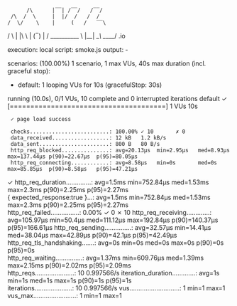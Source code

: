 
          /\      |‾‾| /‾‾/   /‾‾/   
     /\  /  \     |  |/  /   /  /    
    /  \/    \    |     (   /   ‾‾\  
/          \   |  |\  \ |  (‾)  |
/ __________ \  |__| \__\ \_____/ .io

execution: local
script: smoke.js
output: -

scenarios: (100.00%) 1 scenario, 1 max VUs, 40s max duration (incl. graceful stop):
* default: 1 looping VUs for 10s (gracefulStop: 30s)


running (10.0s), 0/1 VUs, 10 complete and 0 interrupted iterations
default ✓ [======================================] 1 VUs  10s

     ✓ page load success

     checks.........................: 100.00% ✓ 10       ✗ 0  
     data_received..................: 12 kB   1.2 kB/s
     data_sent......................: 800 B   80 B/s
     http_req_blocked...............: avg=20.13µs  min=2.95µs   med=8.93µs   max=137.44µs p(90)=22.67µs  p(95)=80.05µs 
     http_req_connecting............: avg=8.58µs   min=0s       med=0s       max=85.85µs  p(90)=8.58µs   p(95)=47.21µs 
✓ http_req_duration..............: avg=1.5ms    min=752.84µs med=1.53ms   max=2.3ms    p(90)=2.25ms   p(95)=2.27ms  
{ expected_response:true }...: avg=1.5ms    min=752.84µs med=1.53ms   max=2.3ms    p(90)=2.25ms   p(95)=2.27ms  
http_req_failed................: 0.00%   ✓ 0        ✗ 10
http_req_receiving.............: avg=105.97µs min=50.4µs   med=111.12µs max=192.84µs p(90)=140.37µs p(95)=166.61µs
http_req_sending...............: avg=32.57µs  min=14.41µs  med=38.04µs  max=42.89µs  p(90)=42.1µs   p(95)=42.49µs
http_req_tls_handshaking.......: avg=0s       min=0s       med=0s       max=0s       p(90)=0s       p(95)=0s      
http_req_waiting...............: avg=1.37ms   min=609.76µs med=1.39ms   max=2.15ms   p(90)=2.02ms   p(95)=2.09ms  
http_reqs......................: 10      0.997566/s
iteration_duration.............: avg=1s       min=1s       med=1s       max=1s       p(90)=1s       p(95)=1s      
iterations.....................: 10      0.997566/s
vus............................: 1       min=1      max=1
vus_max........................: 1       min=1      max=1
